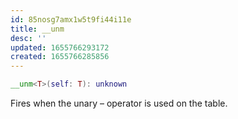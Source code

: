 ```yaml
---
id: 85nosg7amx1w5t9fi44i11e
title: __unm
desc: ''
updated: 1655766293172
created: 1655766285856
---
```


```Lua
__unm<T>(self: T): unknown
```
Fires when the unary – operator is used on the table.